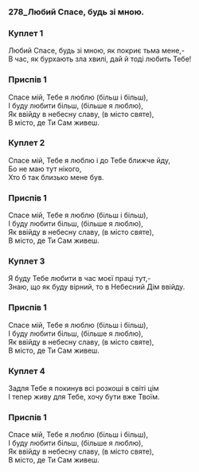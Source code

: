 ### 278_Любий Спасе, будь зі мною.
### Куплет 1
Любий Спасе, будь зі мною, як покриє тьма мене,- <br/>В час, як бурхають зла хвилі, дай й тоді любить Тебе!
### Приспів 1
Спасе мій, Тебе я люблю (більш і більш),<br/>І буду любити більш, (більше я люблю),<br/>Як ввійду в небесну славу, (в місто святе),<br/>В місто, де Ти Сам живеш.
### Куплет 2
Спасе мій, Тебе я люблю і до Тебе ближче йду, <br/>Бо не маю тут нікого, <br/>Хто б так близько мене був.
### Приспів 1
Спасе мій, Тебе я люблю (більш і більш),<br/>І буду любити більш, (більше я люблю),<br/>Як ввійду в небесну славу, (в місто святе),<br/>В місто, де Ти Сам живеш.
### Куплет 3
Я буду Тебе любити в час моєї праці тут,-<br/>Знаю, що як буду вірний, то в Небесний Дім ввійду.
### Приспів 1
Спасе мій, Тебе я люблю (більш і більш),<br/>І буду любити більш, (більше я люблю),<br/>Як ввійду в небесну славу, (в місто святе),<br/>В місто, де Ти Сам живеш.
### Куплет 4
Задля Тебе я покинув всі розкоші в світі цім <br/>І тепер живу для Тебе, хочу бути вже Твоїм.
### Приспів 1
Спасе мій, Тебе я люблю (більш і більш),<br/>І буду любити більш, (більше я люблю),<br/>Як ввійду в небесну славу, (в місто святе),<br/>В місто, де Ти Сам живеш.
